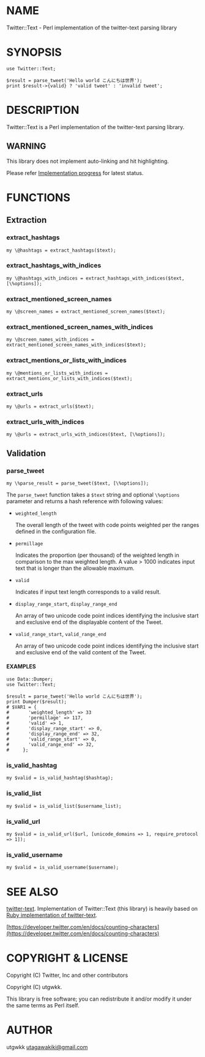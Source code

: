 # NAME

Twitter::Text - Perl implementation of the twitter-text parsing library

# SYNOPSIS

    use Twitter::Text;

    $result = parse_tweet('Hello world こんにちは世界');
    print $result->{valid} ? 'valid tweet' : 'invalid tweet';

# DESCRIPTION

Twitter::Text is a Perl implementation of the twitter-text parsing library.

## WARNING

This library does not implement auto-linking and hit highlighting.

Please refer [Implementation progress](https://github.com/utgwkk/Twitter-Text/issues/5) for latest status.

# FUNCTIONS

## Extraction

### extract\_hashtags

    my \@hashtags = extract_hashtags($text);

### extract\_hashtags\_with\_indices

    my \@hashtags_with_indices = extract_hashtags_with_indices($text, [\%options]);

### extract\_mentioned\_screen\_names

    my \@screen_names = extract_mentioned_screen_names($text);

### extract\_mentioned\_screen\_names\_with\_indices

    my \@screen_names_with_indices = extract_mentioned_screen_names_with_indices($text);

### extract\_mentions\_or\_lists\_with\_indices

    my \@mentions_or_lists_with_indices = extract_mentions_or_lists_with_indices($text);

### extract\_urls

    my \@urls = extract_urls($text);

### extract\_urls\_with\_indices

    my \@urls = extract_urls_with_indices($text, [\%options]);

## Validation

### parse\_tweet

    my \%parse_result = parse_tweet($text, [\%options]);

The `parse_tweet` function takes a `$text` string and optional `\%options` parameter and returns a hash reference with following values:

- `weighted_length`

    The overall length of the tweet with code points weighted per the ranges defined in the configuration file.

- `permillage`

    Indicates the proportion (per thousand) of the weighted length in comparison to the max weighted length. A value > 1000 indicates input text that is longer than the allowable maximum.

- `valid`

    Indicates if input text length corresponds to a valid result.

- `display_range_start`, `display_range_end`

    An array of two unicode code point indices identifying the inclusive start and exclusive end of the displayable content of the Tweet.

- `valid_range_start`, `valid_range_end`

    An array of two unicode code point indices identifying the inclusive start and exclusive end of the valid content of the Tweet.

#### EXAMPLES

    use Data::Dumper;
    use Twitter::Text;

    $result = parse_tweet('Hello world こんにちは世界');
    print Dumper($result);
    # $VAR1 = {
    #       'weighted_length' => 33
    #       'permillage' => 117,
    #       'valid' => 1,
    #       'display_range_start' => 0,
    #       'display_range_end' => 32,
    #       'valid_range_start' => 0,
    #       'valid_range_end' => 32,
    #     };

### is\_valid\_hashtag

    my $valid = is_valid_hashtag($hashtag);

### is\_valid\_list

    my $valid = is_valid_list($username_list);

### is\_valid\_url

    my $valid = is_valid_url($url, [unicode_domains => 1, require_protocol => 1]);

### is\_valid\_username

    my $valid = is_valid_username($username);

# SEE ALSO

[twitter-text](https://github.com/twitter/twitter-text). Implementation of Twitter::Text (this library) is heavily based on [Ruby implementation of twitter-text](https://github.com/twitter/twitter-text/tree/master/rb).

[https://developer.twitter.com/en/docs/counting-characters](https://developer.twitter.com/en/docs/counting-characters)

# COPYRIGHT & LICENSE

Copyright (C) Twitter, Inc and other contributors

Copyright (C) utgwkk.

This library is free software; you can redistribute it and/or modify
it under the same terms as Perl itself.

# AUTHOR

utgwkk <utagawakiki@gmail.com>

